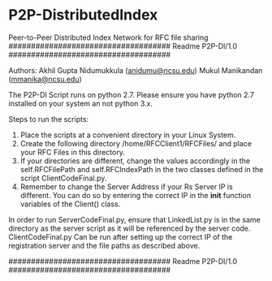 # P2P-DistributedIndex
Peer-to-Peer Distributed Index Network for RFC file sharing
#################################### Readme P2P-DI/1.0 ####################################

Authors:
Akhil Gupta Nidumukkula (anidumu@ncsu.edu)
Mukul Manikandan (mmanika@ncsu.edu)

The P2P-DI Script runs on python 2.7. Please ensure you have python 2.7 installed on your system an not python 3.x.

Steps to run the scripts:
1. Place the scripts at a convenient directory in your Linux System. 
2. Create the following directory /home/RFCClient1/RFCFiles/ and place your RFC Files in this directory. 
3. If your directories are different, change the values accordingly in the  self.RFCFilePath and self.RFCIndexPath in the two classes defined in the script ClientCodeFinal.py.
4. Remember to change the Server Address if your Rs Server IP is different. You can do so by entering the correct IP in the __init__ function variables of the Client() class.


In order to run ServerCodeFinal.py, ensure that LinkedList.py is in the same directory as the server script as it will be referenced by the server code.
ClientCodeFinal.py Can be run after setting up the correct IP of the registration server and the file paths as described above. 

#################################### Readme P2P-DI/1.0 ####################################
